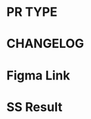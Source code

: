 # PR TYPE

<!--
bellow is the type of PR

1. new feature
2. fixing bug
-->

# CHANGELOG

<!-- please write your changelog here -->

# Figma Link

<!-- add here if is there any design from figma -->

# SS Result

<!-- you can screen shoot your result, if you doing any design or something that you can show here -->
